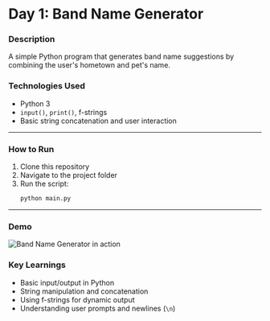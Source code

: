 #   Day 1: Band Name Generator

### Description
A simple Python program that generates band name suggestions by combining the user's hometown and pet's name.

### Technologies Used
- Python 3
- `input()`, `print()`, f-strings
- Basic string concatenation and user interaction

---

### How to Run
1. Clone this repository
2. Navigate to the project folder
3. Run the script:
   ```bash
   python main.py

---

### Demo
![Band Name Generator in action](screenshot.gif)

### Key Learnings
- Basic input/output in Python
- String manipulation and concatenation
- Using f-strings for dynamic output
- Understanding user prompts and newlines (`\n`)

